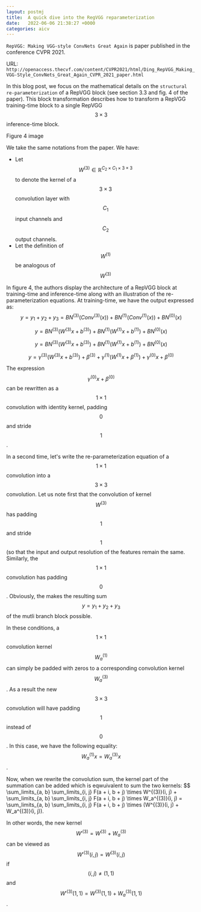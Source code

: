 ```yaml
---
layout: postmj
title:  A quick dive into the RegVGG reparameterization
date:   2022-06-06 21:38:27 +0000
categories: aicv
---
```


`RepVGG: Making VGG-style ConvNets Great Again` is paper published in the conference CVPR 2021.

URL: `http://openaccess.thecvf.com/content/CVPR2021/html/Ding_RepVGG_Making_VGG-Style_ConvNets_Great_Again_CVPR_2021_paper.html`

In this blog post, we focus on the mathematical details on the `structural re-parameterization` of a RepVGG block (see section 3.3 and fig. 4 of the paper). This block transformation describes how to transform a RepVGG training-time block to a single RepVGG $$3\times3$$ inference-time block.

Figure 4 image

We take the same notations from the paper. We have:
- Let $$W^{(3)} \in \mathbb{R}^{C_2 \times C_1 \times 3 \times 3}$$ to denote the kernel of a $$3 \times 3$$ convolution layer with $$C_1$$ input channels and $$C_2$$ output channels.
- Let the definition of $$W^{(1)}$$ be analogous of $$W^{(3)}$$

In figure 4, the authors display the architecture of a RepVGG block at training-time and inference-time along with an illustration of the re-parameterization equations. At training-time, we have the output expressed as:
$$ y = y_1 + y_2 + y_3 = BN^{(3)}(Conv^{(3)}(x)) + BN^{(1)}(Conv^{(1)}(x)) + BN^{(0)}(x)$$

$$ y = BN^{(3)}(W^{(3)}x + b^{(3)}) + BN^{(1)}(W^{(1)}x + b^{(1)}) + BN^{(0)}(x)$$

$$ y = BN^{(3)}(W^{(3)}x + b^{(3)}) + BN^{(1)}(W^{(1)}x + b^{(1)}) + BN^{(0)}(x)$$

$$ y = \gamma^{(3)}(W^{(3)}x + b^{(3)}) + \beta^{(3)} + \gamma^{(1)}(W^{(1)}x + \beta^{(1)}) + \gamma^{(0)}x + \beta^{(0)}$$

The expression $$\gamma^{(0)}x + \beta^{(0)}$$ can be rewritten as a $$1\times 1$$ convolution with identity kernel, padding $$0$$ and stride $$1$$.

In a second time, let's write the re-parameterization equation of a $$1 \times 1$$ convolution into a $$3 \times 3$$ convolution. Let us note first that the convolution of kernel $$W^{(3)}$$ has padding $$1$$ and stride $$1$$ (so that the input and output resolution of the features remain the same. Similarly, the $$1 \times 1$$ convolution has padding $$0$$. Obviously, the makes the resulting sum $$ y = y_1 + y_2 + y_3$$ of the mutli branch block possible.

In these conditions, a $$1 \times 1$$ convolution kernel $$W_a^{(1)}$$ can simply be padded with zeros to a corresponding convolution kernel $$W_a^{(3)}$$. As a result the new $$3 \times 3$$ convolution will have padding $$1$$ instead of $$0$$. In this case, we have the following equality: $$ W_a^{(1)}x = W_a^{(3)}x $$.

Now, when we rewrite the convolution sum, the kernel part of the summation can be added which is eqwuivalent to sum the two kernels:
$$ \sum_limits_{a, b} \sum_limits_{i, j} F(a + i, b + j) \times W^{(3)}(i, j) + \sum_limits_{a, b} \sum_limits_{i, j} F(a + i, b + j) \times W_a^{(3)}(i, j) = \sum_limits_{a, b} \sum_limits_{i, j} F(a + i, b + j) \times (W^{(3)}(i, j) + W_a^{(3)}(i, j)).

In other words, the new kernel $$W'^{(3)} = W^{(3)} + W_a^{(3)}$$ can be viewed as $$W'^{(3)}(i, j) = W^{(3)}(i, j)$$ if $$(i, j) \neq (1, 1)$$ and $$W'^{(3)}(1, 1) = W^{(3)}(1, 1) + W_a^{(3)}(1, 1)$$.







